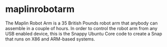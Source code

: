 # maplinrobotarm
The Maplin Robot Arm is a 35 British Pounds robot arm that anybody can assemble in a couple of hours. In order to control the robot arm from any USB enabled device, this is the Snappy Ubuntu Core code to create a Snap that runs on X86 and ARM-based systems.
